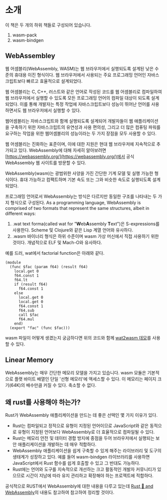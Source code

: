 # 소개 

이 책은 두 개의 하위 책들로 구성되어 있습니다. 

1. wasm-pack
2. wasm-bindgen


##  WebAssembley

웹 어셈블리(WebAssembly, WASM)는 웹 브라우저에서 실행되도록 설계된 낮은 수준의 휴대용 이진 형식이다. 웹 브라우저에서 사용되는 주요 프로그래밍 언어인 자바스크립트보다 빠르고 효율적으로 설계되었다.

웹 어셈블리는 C, C++, 러스트와 같은 언어로 작성된 코드를 웹 어셈블리로 컴파일하여 웹 브라우저에서 실행할 수 있도록 모든 프로그래밍 언어의 컴파일 대상이 되도록 설계되었다. 이를 통해 개발자는 특정 작업에 자바스크립트보다 성능이 뛰어난 언어를 사용하면서도 웹 브라우저에서 실행할 수 있다.

웹어셈블리는 자바스크립트와 함께 실행되도록 설계되어 개발자들이 웹 애플리케이션을 구축하기 위한 자바스크립트의 유연성과 사용 편의성, 그리고 더 많은 컴퓨팅 파워를 요구하는 작업을 위한 웹어셈블리의 성능이라는 두 가지 장점을 모두 사용할 수 있다.

웹 어셈블리는 진화하는 표준이며, 이에 대한 지원은 현대 웹 브라우저에 지속적으로 추가되고 있다. WebAssembly에 대해 자세히 알아보려면 [https://webassembly.org/](https://webassembly.org/)에서 공식 WebAssembly 웹 사이트를 방문할 수 있다.



WebAssembly(wasm)는 광범위한 사양을 가진 간단한 기계 모델 및 실행 가능한 형식이다. 휴대 가능하고 컴팩트하며 기본 속도 또는 그와 비슷한 속도로 실행되도록 설계되었다. 

프로그래밍 언어로서 WebAssembly는 방식은 다르지만 동일한 구조를 나타내는 두 가지 형식으로 구성된다. As a programming language, WebAssembly is comprised of two formats that represent the same structures, albeit in different ways:

1. .wat text forma(called wat for "**W**eb**A**ssembly **T**ext")은 S-expressions를 사용한다. Scheme 및 Clojure와 같은 Lisp 계열 언어와 유사하다. 
2. .wasm 바이너리 형식은 하위 수준이며 wasm 가상 머신에서 직접 사용하기 위한 것이다. 개념적으로 ELF 및 Mach-O와 유사하다. 

예를 드러, wat에서 factorial function은 아래와 같다. 
```wat
(module
  (func $fac (param f64) (result f64)
    local.get 0
    f64.const 1
    f64.lt
    if (result f64)
      f64.const 1
    else
      local.get 0
      local.get 0
      f64.const 1
      f64.sub
      call $fac
      f64.mul
    end)
  (export "fac" (func $fac)))
```

wasm 파일이 어떻게 생겼는지 궁금하다면 위의 코드와 함께 [wat2wasm 데모](https://webassembly.github.io/wabt/demo/wat2wasm/)를 사용할 수 있다.



## Linear Memory 
WebAssembly는 매우 간단한 메모리 모델을 가지고 있습니다. wasm 모듈은 기본적으로 플랫 바이트 배열인 단일 '선형 메모리'에 액세스할 수 있다. 이 메모리는 페이지 크기(64K)의 배수만큼 커질 수 있다. 축소할 수 없다.




## 왜 rust를 사용해야 하는가?
Rust가 WebAssembly 애플리케이션을 만드는 데 좋은 선택인 몇 가지 이유가 있다. 

*  Rust는 컴파일되고 정적으로 유형이 지정된 언어이므로 JavaScript와 같은 동적으로 유형이 지정된 언어보다 WebAssembly로 더 효율적으로 컴파일될 수 있다. 
* Rust는 메모리 안전 및 데이터 경합 방지에 중점을 두어 브라우저에서 실행되는 보안 애플리케이션을 개발하는 데 매우 적합하다. 
* WebAssembly 애플리케이션을 쉽게 구축할 수 있게 해주는 라이브러리 및 도구의 생태계가 성장하고 있다. 예를 들어 wasm-bindgen 라이브러리를 사용하면 JavaScript에서 Rust 함수를 쉽게 호출할 수 있고 그 반대도 가능하다. 
* Rust에는 언어와 도구를 지속적으로 개선하는 크고 활동적인 개발자 커뮤니티가 있으므로 시간이 지남에 따라 유지 관리하고 확장해야 하는 프로젝트에 적합하다. 


공식적으로 RUST에서 WebAssembly에 대한 내용을 다루고 있는데  [Rust 🦀 and WebAssembly](https://rustwasm.github.io/docs/book/introduction.html)의 내용도 참고하여 참고하여 정리할 것이다. 



